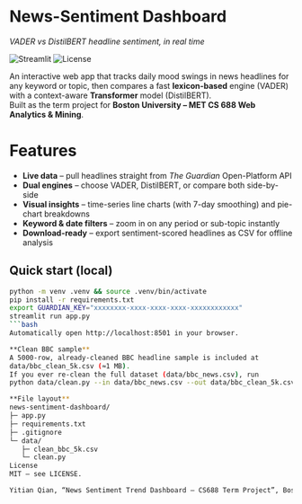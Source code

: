 # News-Sentiment Dashboard  
_VADER vs DistilBERT headline sentiment, in real time_

![Streamlit](https://img.shields.io/badge/built%20with-Streamlit-orange)
![License](https://img.shields.io/badge/license-MIT-blue)

An interactive web app that tracks daily mood swings in news headlines for any keyword or topic, then compares a fast **lexicon-based** engine (VADER) with a context-aware **Transformer** model (DistilBERT).  
Built as the term project for **Boston University – MET CS 688 Web Analytics & Mining**.

# Features
* **Live data** – pull headlines straight from *The Guardian* Open-Platform API  
* **Dual engines** – choose VADER, DistilBERT, or compare both side-by-side  
* **Visual insights** – time-series line charts (with 7-day smoothing) and pie-chart breakdowns  
* **Keyword & date filters** – zoom in on any period or sub-topic instantly  
* **Download-ready** – export sentiment-scored headlines as CSV for offline analysis  

## Quick start (local)
```bash
python -m venv .venv && source .venv/bin/activate
pip install -r requirements.txt
export GUARDIAN_KEY="xxxxxxxx-xxxx-xxxx-xxxx-xxxxxxxxxxxx"
streamlit run app.py
```bash
Automatically open http://localhost:8501 in your browser.

**Clean BBC sample**
A 5000-row, already-cleaned BBC headline sample is included at
data/bbc_clean_5k.csv (≈1 MB).
If you ever re-clean the full dataset (data/bbc_news.csv), run
python data/clean.py --in data/bbc_news.csv --out data/bbc_clean_5k.csv

**File layout**
news-sentiment-dashboard/
├─ app.py
├─ requirements.txt
├─ .gitignore
└─ data/
   ├─ clean_bbc_5k.csv
   └─ clean.py
License
MIT – see LICENSE.

Yitian Qian, “News Sentiment Trend Dashboard – CS688 Term Project”, Boston University, 2025.
